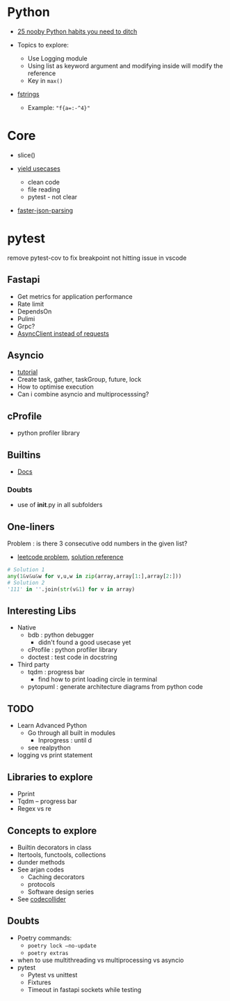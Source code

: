 # Python

- [25 nooby Python habits you need to ditch](https://youtu.be/qUeud6DvOWI?si=gPbf0Y3ksq-4OGoE)
- Topics to explore:
  - Use Logging module
  - Using list as keyword argument and modifying inside will modify the reference
  - Key in `max()`

- [fstrings](https://www.reddit.com/r/Python/s/GUBcYl376V)
  - Example: `"f{a=:-^4}"`

# Core

- slice()
- [yield usecases](https://guicommits.com/python-yield-examples/)
  - clean code
  - file reading
  - pytest - not clear

- [faster-json-parsing](https://pythonspeed.com/articles/faster-python-json-parsing/)

# pytest
remove pytest-cov to fix breakpoint not hitting issue in vscode


## Fastapi

- Get metrics for application performance
- Rate limit
- DependsOn
- Pulimi
- Grpc?
- [AsyncClient instead of requests](https://youtu.be/row-SdNdHFE?si=SKugDtfBxVT9qQUe)

## Asyncio

- [tutorial](https://youtu.be/Qb9s3UiMSTA?si=0UHJM7ou_TEmOSIY)
- Create task, gather, taskGroup, future, lock
- How to optimise execution
- Can i combine asyncio and multiprocesssing?

## cProfile

- python profiler library

## Builtins
- [Docs](https://docs.python.org/3/py-modindex.html)

### Doubts
- use of __init__.py in all subfolders

## One-liners
Problem : is there 3 consecutive odd numbers in the given list?
- [leetcode problem](https://leetcode.com/problems/three-consecutive-odds/description/), [solution reference](https://leetcode.com/problems/three-consecutive-odds/solutions/5395859/one-line-solution/)
```python
# Solution 1
any(1&v&u&w for v,u,w in zip(array,array[1:],array[2:]))
# Solution 2
'111' in ''.join(str(v&1) for v in array)
```

## Interesting Libs
- Native
  - bdb : python debugger
    - didn't found a good usecase yet
  - cProfile : python profiler library
  - doctest : test code in docstring
- Third party
  - tqdm : progress bar
    - find how to print loading circle in terminal
  - pytopuml : generate architecture diagrams from python code

## TODO
- Learn Advanced Python
  - Go through all built in modules
    - Inprogress : until d
  - see realpython
- logging vs print statement

## Libraries to explore

- Pprint
- Tqdm – progress bar
- Regex vs re

## Concepts to explore

- Builtin decorators in class
- Itertools, functools, collections
- dunder methods
- See arjan codes
  - Caching decorators
  - protocols
  - Software design series
- See [codecollider](https://www.youtube.com/@codecollider/videos)

## Doubts
- Poetry commands:
  - `poetry lock –no-update`
  - `poetry extras`
- when to use multithreading vs multiprocessing vs asyncio
- pytest
  - Pytest vs unittest 
  - Fixtures
  - Timeout in fastapi sockets while testing 

